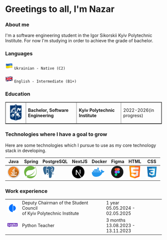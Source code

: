 # Greetings to all, I'm Nazar

### About me
I'm a software engineering student in the Igor Sikorskii Kyiv Polytechnic Institute. For now I'm studying in order to achieve the grade of bachelor.

### Languages
<img src="./ua-flag.png" alt="Logo" width="25"> `Ukrainian - Native (C2)`

<img src="./uk-flag.png" alt="Logo" width="25"> `English - Intermediate (B1+)`

### Education

<table border="1">
  <tr>
    <td><img src="kpi-logo.png" alt="KPI Logo" width="100"></td>
    <td><strong>Bachelor, Software Engineering</strong></td>
    <td><strong>Kyiv Polytechnic Institute</strong></td>
    <td>2022-2026(in progress)</td>
  </tr>
</table>


### Technologies where I have a goal to grow
Here are some technologies which I pursue to use as my core technology stack in developing.

| Java                                      | Spring                                  | PostgreSQL                             | NextJS                                  | Docker                                  | Figma                                      | HTML                                      | CSS                                      |
|-------------------------------------------|----------------------------------------|----------------------------------------|-----------------------------------------|-----------------------------------------|-------------------------------------------|-------------------------------------------|-------------------------------------------|
| <img src="./java-icon.png" alt="Java" width="40" /> | <img src="./spring-icon.png" alt="Spring" width="40" /> | <img src="./postgre-sql-icon.png" alt="PostgreSQL" width="40" /> | <img src="./next-js-icon.png" alt="NextJS" width="40" /> | <img src="./docker-icon.png" alt="Docker" width="40" /> | <img src="./figma-icon.png" alt="Figma" width="40" /> | <img src="./html-icon.png" alt="HTML" width="40" /> | <img src="./css-icon.png" alt="CSS" width="40" /> |

### Work experience
<table border = "0">
  <tr>
    <td><img src="./sc-kpi-logo.png" alt="sc kpi" width="35" /></td>
    <td>Deputy Chairman of the Student Council <br>of Kyiv Polytechnic Institute</td>
    <td>1 year<br>05.05.2024 - 02.05.2025</td>
  </tr>
  <tr>
    <td><img src="./logika-main.png" alt="logika" width="35" /></td>
    <td>Python Teacher</td>
    <td>3 months<br>13.08.2023 - 13.11.2023</td>
  </tr>
  
</table>
